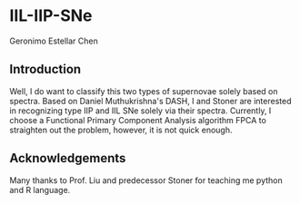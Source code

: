 # IIL-IIP-SNeGeronimo Estellar Chen## IntroductionWell, I do want to classify this two types of supernovae solely based on spectra.Based on Daniel Muthukrishna's DASH, I and Stoner are interested in recognizing type IIP and IIL SNe solely via their spectra.Currently, I choose a Functional Primary Component Analysis algorithm FPCA to straighten out the problem, however, it is not quick enough.## AcknowledgementsMany thanks to Prof. Liu and predecessor Stoner for teaching me python and R language.
